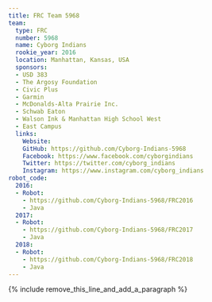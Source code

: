 ```yaml
---
title: FRC Team 5968
team:
  type: FRC
  number: 5968
  name: Cyborg Indians
  rookie_year: 2016
  location: Manhattan, Kansas, USA
  sponsors:
  - USD 383
  - The Argosy Foundation
  - Civic Plus
  - Garmin
  - McDonalds-Alta Prairie Inc.
  - Schwab Eaton
  - Walson Ink & Manhattan High School West
  - East Campus
  links:
    Website: 
    GitHub: https://github.com/Cyborg-Indians-5968
    Facebook: https://www.facebook.com/cyborgindians
    Twitter: https://twitter.com/cyborg_indians
    Instagram: https://www.instagram.com/cyborg_indians
robot_code:
  2016:
  - Robot:
    - https://github.com/Cyborg-Indians-5968/FRC2016
    - Java
  2017:
  - Robot:
    - https://github.com/Cyborg-Indians-5968/FRC2017
    - Java
  2018:
  - Robot:
    - https://github.com/Cyborg-Indians-5968/FRC2018
    - Java
---
```


{% include remove_this_line_and_add_a_paragraph %}